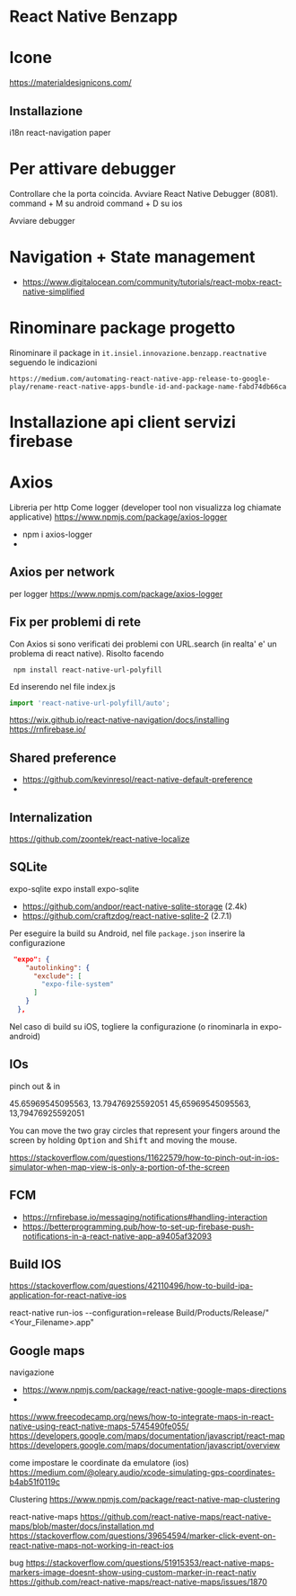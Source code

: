 # React Native Benzapp

# Icone
https://materialdesignicons.com/

## Installazione
i18n
react-navigation
paper

# Per attivare debugger
Controllare che la porta coincida. Avviare React Native Debugger (8081).
command + M su android
command + D su ios

Avviare debugger

# Navigation + State management
- https://www.digitalocean.com/community/tutorials/react-mobx-react-native-simplified

# Rinominare package progetto
Rinominare il package in `it.insiel.innovazione.benzapp.reactnative` seguendo le indicazioni

```
https://medium.com/automating-react-native-app-release-to-google-play/rename-react-native-apps-bundle-id-and-package-name-fabd74db66ca
```

# Installazione api client servizi firebase

# Axios
Libreria per http
Come logger (developer tool non visualizza log chiamate applicative)
https://www.npmjs.com/package/axios-logger
- npm i axios-logger
-
## Axios per network
per logger
https://www.npmjs.com/package/axios-logger


## Fix per problemi di rete
Con Axios si sono verificati dei problemi con URL.search (in realta' e' un problema di react native).
Risolto facendo

```text
 npm install react-native-url-polyfill
```

Ed inserendo nel file index.js

```typescript
import 'react-native-url-polyfill/auto';
```

https://wix.github.io/react-native-navigation/docs/installing
https://rnfirebase.io/

## Shared preference
- https://github.com/kevinresol/react-native-default-preference
-
## Internalization
https://github.com/zoontek/react-native-localize

## SQLite
expo-sqlite
expo install expo-sqlite
- https://github.com/andpor/react-native-sqlite-storage (2.4k)
- https://github.com/craftzdog/react-native-sqlite-2 (2.7.1)

Per eseguire la build su Android, nel file `package.json` inserire la configurazione

```json
 "expo": {
    "autolinking": {
      "exclude": [
        "expo-file-system"
      ]
    }
  },
```

Nel caso di build su iOS, togliere la configurazione (o rinominarla in expo-android)

## IOs
pinch out & in

45.65969545095563, 13.79476925592051
45,65969545095563, 13,79476925592051

You can move the two gray circles that represent your fingers around the screen by holding <kbd>Option</kbd> and <kbd>Shift</kbd> and moving the mouse.

https://stackoverflow.com/questions/11622579/how-to-pinch-out-in-ios-simulator-when-map-view-is-only-a-portion-of-the-screen

## FCM
- https://rnfirebase.io/messaging/notifications#handling-interaction
- https://betterprogramming.pub/how-to-set-up-firebase-push-notifications-in-a-react-native-app-a9405af32093


## Build IOS
https://stackoverflow.com/questions/42110496/how-to-build-ipa-application-for-react-native-ios

react-native run-ios --configuration=release
Build/Products/Release/"<Your_Filename>.app"


## Google maps
navigazione
- https://www.npmjs.com/package/react-native-google-maps-directions
-
https://www.freecodecamp.org/news/how-to-integrate-maps-in-react-native-using-react-native-maps-5745490fe055/
https://developers.google.com/maps/documentation/javascript/react-map
https://developers.google.com/maps/documentation/javascript/overview

come impostare le coordinate da emulatore (ios)
https://medium.com/@oleary.audio/xcode-simulating-gps-coordinates-b4ab51f0119c

Clustering
https://www.npmjs.com/package/react-native-map-clustering

react-native-maps
https://github.com/react-native-maps/react-native-maps/blob/master/docs/installation.md
https://stackoverflow.com/questions/39654594/marker-click-event-on-react-native-maps-not-working-in-react-ios

bug
https://stackoverflow.com/questions/51915353/react-native-maps-markers-image-doesnt-show-using-custom-marker-in-react-nativ
https://github.com/react-native-maps/react-native-maps/issues/1870

